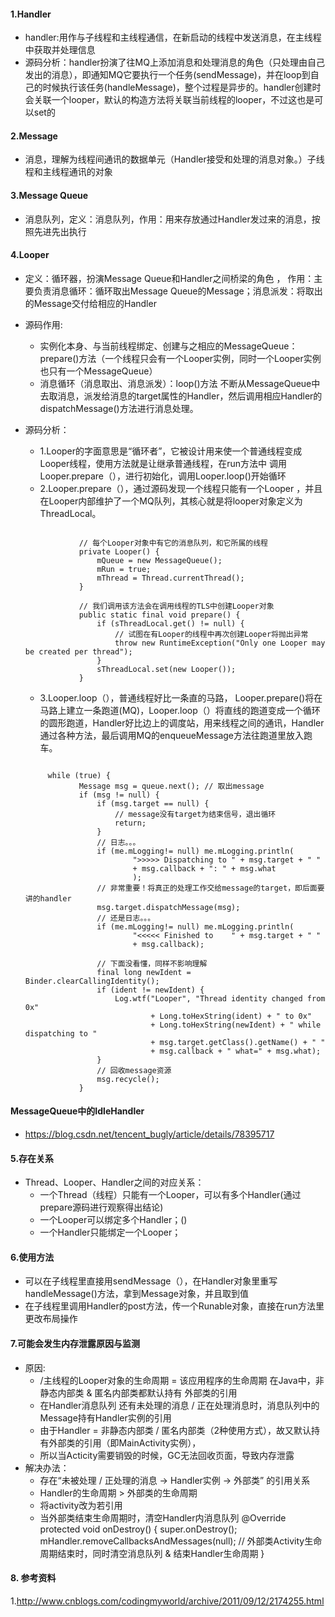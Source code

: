 ####	1.Handler
- handler:用作与子线程和主线程通信，在新启动的线程中发送消息，在主线程中获取并处理信息
- 源码分析：handler扮演了往MQ上添加消息和处理消息的角色（只处理由自己发出的消息），即通知MQ它要执行一个任务(sendMessage)，并在loop到自己的时候执行该任务(handleMessage)，整个过程是异步的。handler创建时会关联一个looper，默认的构造方法将关联当前线程的looper，不过这也是可以set的

####	2.Message
- 消息，理解为线程间通讯的数据单元（Handler接受和处理的消息对象。）子线程和主线程通讯的对象

####	3.Message Queue
- 消息队列，定义：消息队列，作用：用来存放通过Handler发过来的消息，按照先进先出执行

####	4.Looper
- 定义：循环器，扮演Message Queue和Handler之间桥梁的角色 ， 作用：主要负责消息循环：循环取出Message Queue的Message；消息派发：将取出的Message交付给相应的Handler
- 源码作用:
	- 实例化本身、与当前线程绑定、创建与之相应的MessageQueue：prepare()方法（一个线程只会有一个Looper实例，同时一个Looper实例也只有一个MessageQueue）
	- 消息循环（消息取出、消息派发）：loop()方法
不断从MessageQueue中去取消息，派发给消息的target属性的Handler，然后调用相应Handler的dispatchMessage()方法进行消息处理。
- 源码分析：
	- 1.Looper的字面意思是“循环者”，它被设计用来使一个普通线程变成Looper线程，使用方法就是让继承普通线程，在run方法中 调用Looper.prepare（），进行初始化，调用Looper.loop()开始循环
	- 2.Looper.prepare（），通过源码发现一个线程只能有一个Looper ，并且在Looper内部维护了一个MQ队列，其核心就是将looper对象定义为ThreadLocal。

	```

				// 每个Looper对象中有它的消息队列，和它所属的线程
			    private Looper() {
			        mQueue = new MessageQueue();
			        mRun = true;
			        mThread = Thread.currentThread();
			    }

			    // 我们调用该方法会在调用线程的TLS中创建Looper对象
			    public static final void prepare() {
			        if (sThreadLocal.get() != null) {
			            // 试图在有Looper的线程中再次创建Looper将抛出异常
			            throw new RuntimeException("Only one Looper may be created per thread");
			        }
			        sThreadLocal.set(new Looper());
			    }
	```
	- 3.Looper.loop（），普通线程好比一条直的马路， Looper.prepare()将在马路上建立一条跑道(MQ)，Looper.loop（）将直线的跑道变成一个循环的圆形跑道，Handler好比边上的调度站，用来线程之间的通讯，Handler 通过各种方法，最后调用MQ的enqueueMessage方法往跑道里放入跑车。

	```

	 	 while (true) {
	            Message msg = queue.next(); // 取出message
	            if (msg != null) {
	                if (msg.target == null) {
	                    // message没有target为结束信号，退出循环
	                    return;
	                }
	                // 日志。。。
	                if (me.mLogging!= null) me.mLogging.println(
	                        ">>>>> Dispatching to " + msg.target + " "
	                        + msg.callback + ": " + msg.what
	                        );
	                // 非常重要！将真正的处理工作交给message的target，即后面要讲的handler
	                msg.target.dispatchMessage(msg);
	                // 还是日志。。。
	                if (me.mLogging!= null) me.mLogging.println(
	                        "<<<<< Finished to    " + msg.target + " "
	                        + msg.callback);

	                // 下面没看懂，同样不影响理解
	                final long newIdent = Binder.clearCallingIdentity();
	                if (ident != newIdent) {
	                    Log.wtf("Looper", "Thread identity changed from 0x"
	                            + Long.toHexString(ident) + " to 0x"
	                            + Long.toHexString(newIdent) + " while dispatching to "
	                            + msg.target.getClass().getName() + " "
	                            + msg.callback + " what=" + msg.what);
	                }
	                // 回收message资源
	                msg.recycle();
	            }
	```


####	MessageQueue中的IdleHandler
-	https://blog.csdn.net/tencent_bugly/article/details/78395717

####	5.存在关系
- Thread、Looper、Handler之间的对应关系：
	- 一个Thread（线程）只能有一个Looper，可以有多个Handler(通过prepare源码进行观察得出结论)
	- 一个Looper可以绑定多个Handler；()
	- 一个Handler只能绑定一个Looper；

#### 6.使用方法
- 可以在子线程里直接用sendMessage（），在Handler对象里重写handleMessage()方法，拿到Message对象，并且取到值
- 在子线程里调用Handler的post方法，传一个Runable对象，直接在run方法里更改布局操作

#### 7.可能会发生内存泄露原因与监测
- 原因:
	- /主线程的Looper对象的生命周期 = 该应用程序的生命周期
    在Java中，非静态内部类 & 匿名内部类都默认持有 外部类的引用
	- 在Handler消息队列 还有未处理的消息 / 正在处理消息时，消息队列中的Message持有Handler实例的引用
	- 由于Handler = 非静态内部类 / 匿名内部类（2种使用方式），故又默认持有外部类的引用（即MainActivity实例），
	- 所以当Acticity需要销毁的时候，GC无法回收页面，导致内存泄露
- 解决办法：
	- 存在“未被处理 / 正处理的消息 -> Handler实例 -> 外部类” 的引用关系
    - Handler的生命周期 > 外部类的生命周期
	- 将activity改为若引用
	- 当外部类结束生命周期时，清空Handler内消息队列
    @Override
	protected void onDestroy()
	{
	super.onDestroy(); mHandler.removeCallbacksAndMessages(null);
	// 外部类Activity生命周期结束时，同时清空消息队列 & 结束Handler生命周期
	}


#### 8. 参考资料
1.http://www.cnblogs.com/codingmyworld/archive/2011/09/12/2174255.html

